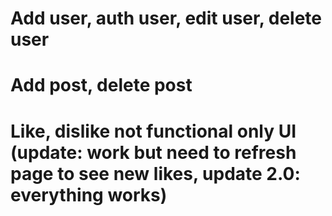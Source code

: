 # Add user, auth user, edit user, delete user
# Add post, delete post
# Like, dislike not functional only UI (update: work but need to refresh page to see new likes, update 2.0: everything works)
